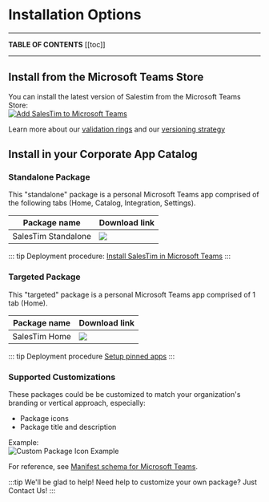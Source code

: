 # Installation Options

---

**TABLE OF CONTENTS**
[[toc]]

---

## Install from the Microsoft Teams Store

You can install the latest version of Salestim from the Microsoft Teams Store:  
<a href="https://teams.microsoft.com/l/app/589748de-ec98-4616-9063-e91c629bd1a4?source=store-copy-link" target="_blank">
![Add SalesTim to Microsoft Teams](https://img.shields.io/badge/Microsoft_Teams-Install_SalesTim-darkslateblue?logo=microsoft-teams&logoColor=white&style=for-the-badge)
</a>

Learn more about our [validation rings](./releases.md#validation-rings) and our [versioning strategy](./releases.md#versioning-strategy)

## Install in your Corporate App Catalog

### Standalone Package

This "standalone" package is a personal Microsoft Teams app comprised of the following tabs (Home, Catalog, Integration, Settings).

| Package name | Download link |
|--------------|---------------|
| SalesTim Standalone | [![](https://img.shields.io/badge/Microsoft_Teams-Download_SalesTim_Standalone_Package-darkslateblue?logo=microsoft-teams&logoColor=white&style=flat)](https://dist.salestim.com/packages/io.salestim.automation.standalone.prd.zip) |

::: tip
Deployment procedure: [Install SalesTim in Microsoft Teams](https://help.salestim.com/articles/3505270-install-salestim-app-on-microsoft-teams)
:::

### Targeted Package

This "targeted" package is a personal Microsoft Teams app comprised of 1 tab (Home).

| Package name | Download link |
|--------------|---------------|
| SalesTim Home | [![](https://img.shields.io/badge/Microsoft_Teams-Download_SalesTim_Home_Package-darkslateblue?logo=microsoft-teams&logoColor=white&style=flat)](https://dist.salestim.com/packages/io.salestim.automation.targeted.home.prd.zip) |

::: tip Deployment procedure
[Setup pinned apps](https://help.salestim.com/articles/3507463-set-up-the-home-page)
:::

### Supported Customizations
These packages could be be customized to match your organization's branding or vertical approach, especially:
- Package icons
- Package title and description

Example:  
![Custom Package Icon Example](/img/platform/custom-icon.png)

For reference, see [Manifest schema for Microsoft Teams](https://docs.microsoft.com/en-us/microsoftteams/platform/resources/schema/manifest-schema).

:::tip We'll be glad to help!
Need help to customize your own package? Just <a onclick="Intercom('showNewMessage');">Contact Us!</a>
:::

<Classification label="public" />
